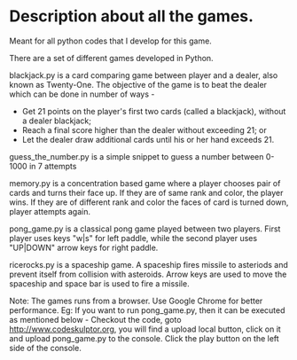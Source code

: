 # Description about all the games.
Meant for all python codes that I develop for this game.

There are a set of different games developed in Python.

blackjack.py is a card comparing game between player and a dealer, also known as Twenty-One. 
The objective of the game is to beat the dealer which can be done in number of ways -
- Get 21 points on the player's first two cards (called a blackjack), without a dealer blackjack;
- Reach a final score higher than the dealer without exceeding 21; or
- Let the dealer draw additional cards until his or her hand exceeds 21.

guess_the_number.py is a simple snippet to guess a number between 0-1000 in 7 attempts

memory.py is a concentration based game where a player chooses pair of cards and turns their face up. If they are of same rank and color, the player wins. If they are of different rank and color the faces of card is turned down, player attempts again.

pong_game.py is a classical pong game played between two players. First player uses keys "w|s" for left paddle, while the second player uses "UP|DOWN" arrow keys for right paddle.

ricerocks.py is a spaceship game. A spaceship fires missile to asteriods and prevent itself from collision with asteroids. Arrow keys are used to move the spaceship and space bar is used to fire a missile.

Note:
The games runs from a browser. Use Google Chrome for better performance.
Eg: If you want to run pong_game.py, then it can be executed as mentioned below -
Checkout the code, goto http://www.codeskulptor.org, you will find a upload local button, click on it and upload pong_game.py to the console. Click the play button on the left side of the console.
